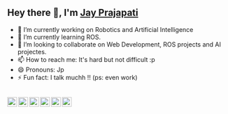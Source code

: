 
## Hey there 👋, I'm [Jay Prajapati](https://github.com/jayprajapati009)

- 🔭 I’m currently working on Robotics and Artificial Intelligence
- 🌱 I’m currently learning ROS.
- 👯 I’m looking to collaborate on Web Development, ROS projects and AI projectes.
- 📫 How to reach me: It's hard but not difficult :p
- 😄 Pronouns: Jp
- ⚡ Fun fact: I talk muchh !! (ps: even work)

<br>

<a href="https://twitter.com/jayprajapati99">
  <img align="left" alt="Keivalya's Twitter" width="22px" src="https://cdn.jsdelivr.net/npm/simple-icons@v3/icons/twitter.svg" />
</a>
<a href="https://www.linkedin.com/in/jay-prajapati-02b7ba169/">
  <img align="left" alt="Keivalya's Linkdein" width="22px" src="https://cdn.jsdelivr.net/npm/simple-icons@v3/icons/linkedin.svg" />
</a>
<a href="https://github.com/jayprajapati009">
  <img align="left" alt="keivalya's Github" width="22px" src="https://cdn.jsdelivr.net/npm/simple-icons@v3/icons/github.svg" />
</a>
<a href="https://instagram.com/jayprajapati_009/">
  <img align="left" alt="Keivalya's Instagram" width="22px" src="https://cdn.jsdelivr.net/npm/simple-icons@v3/icons/instagram.svg" />
</a>
<a href="https://www.facebook.com/people/Jay-Prajapati/100024852131637/">
  <img align="left" alt="Keivalya's Facebook" width="22px" src="https://cdn.jsdelivr.net/npm/simple-icons@v3/icons/facebook.svg" />
</a>
<a href="https://www.facebook.com/people/Jay-Prajapati/100024852131637/">
  <img align="left" alt="Keivalya's Facebook" width="22px" src="https://cdn-icons-png.flaticon.com/512/1006/1006771.png" />
</a>

<!--
**jayprajapati009/jayprajapati009** is a ✨ _special_ ✨ repository because its `README.md` (this file) appears on your GitHub profile.

Here are some ideas to get you started:

- 🔭 I’m currently working on ...
- 🌱 I’m currently learning ...
- 👯 I’m looking to collaborate on ...
- 🤔 I’m looking for help with ...
- 💬 Ask me about ...
- 📫 How to reach me: ...
- 😄 Pronouns: ...
- ⚡ Fun fact: ...
-->
